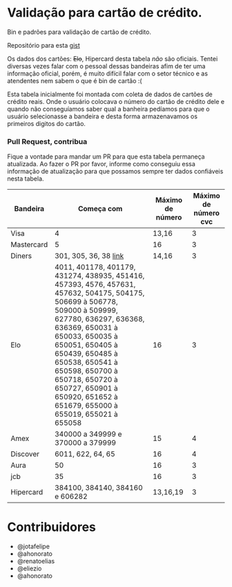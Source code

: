 Validação para cartão de crédito.
====================

Bin e padrões para validação de cartão de crédito.

Repositório para esta [gist](https://gist.github.com/erikhenrique/5931368)

Os dados dos cartões: ~~Elo~~, Hipercard desta tabela *não* são oficiais.
Tentei diversas vezes falar com o pessoal dessas bandeiras afim de ter uma informação oficial, porém, é muito difícil falar com o setor técnico e as atendentes nem sabem o que é bin de cartão :(

Esta tabela inicialmente foi montada com coleta de dados de cartões de crédito reais. Onde o usuário colocava o número do cartão de crédito dele e quando não conseguíamos saber qual a banheira pedíamos para que o usuário selecionasse a bandeira e desta forma armazenavamos os primeiros digitos do cartão.

### Pull Request, contribua

Fique a vontade para mandar um PR para que esta tabela permaneça atualizada. Ao fazer o PR por favor, informe como conseguiu essa informação de atualização para que possamos sempre ter dados confiáveis nesta tabela.


| Bandeira   | Começa com                                  | Máximo de número | Máximo de número cvc |
| ---------- | ------------------------------------------- | ---------------- | -------------------- |
| Visa       | 4                                           | 13,16            | 3                    |
| Mastercard | 5                                           | 16               | 3                    |
| Diners     | 301, 305, 36, 38 [link](http://bin-iin.com/American-Express-BIN-List.html)                               | 14,16            | 3                    |
| Elo        | 4011, 401178, 401179, 431274, 438935, 451416, 457393, 4576, 457631, 457632, 504175, 504175, 506699 à 506778, 509000 à 509999, 627780, 636297, 636368, 636369, 650031 à 650033, 650035 à 650051, 650405 à 650439, 650485 à 650538, 650541 à 650598, 650700 à 650718, 650720 à 650727, 650901 à 650920, 651652 à 651679, 655000 à 655019, 655021 à 655058 | 16               | 3                    |
| Amex       | 340000 a 349999 e 370000 a 379999           | 15               | 4                    |
| Discover   | 6011, 622, 64, 65                           | 16               | 4                    |
| Aura       | 50                                          | 16               | 3                    |
| jcb        | 35                                          | 16               | 3                    |
| Hipercard  | 384100, 384140, 384160 e 606282             | 13,16,19         | 3                    |





# Contribuidores

- @jotafelipe
- @ahonorato 
- @renatoelias
- @eliezio
- @ahonorato 
